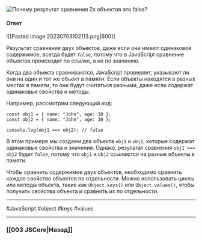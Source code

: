 ![Почему результат сравнения 2х объектов это `false`?](https://youtu.be/IooJ3P2VUYs?t=100)

#### Ответ

![[Pasted image 20230703102113.png|600]]

Результат сравнения двух объектов, даже если они имеют одинаковое содержимое, всегда будет `false`, потому что в JavaScript сравнение объектов происходит по ссылке, а не по значению.

Когда два объекта сравниваются, JavaScript проверяет, указывают ли они на один и тот же объект в памяти. Если объекты находятся в разных местах в памяти, то они будут считаться разными, даже если содержат одинаковые свойства и методы.

Например, рассмотрим следующий код:

```
const obj1 = { name: "John", age: 30 };
const obj2 = { name: "John", age: 30 };

console.log(obj1 === obj2); // false
```

В этом примере мы создаем два объекта `obj1` и `obj2`, которые содержат одинаковые свойства и значения. Однако, результат сравнения `obj1 === obj2` будет `false`, потому что `obj1` и `obj2` ссылаются на разные объекты в памяти.

Чтобы сравнить содержимое двух объектов, необходимо сравнить каждое свойство объектов по отдельности. Можно использовать циклы или методы объекта, такие как `Object.keys()` или `Object.values()`, чтобы получить свойства объекта и сравнить их по отдельности.

___
 #JavaScript #object #keys #values

___

### [[003 JSCore|Назад]]